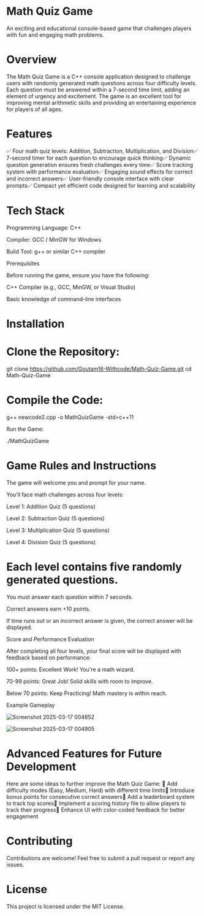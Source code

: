 # Math Quiz Game

An exciting and educational console-based game that challenges players with fun and engaging math problems.

# Overview

The Math Quiz Game is a C++ console application designed to challenge users with randomly generated math questions across four difficulty levels. Each question must be answered within a 7-second time limit, adding an element of urgency and excitement. The game is an excellent tool for improving mental arithmetic skills and providing an entertaining experience for players of all ages.

# Features

✅ Four math quiz levels: Addition, Subtraction, Multiplication, and Division✅ 7-second timer for each question to encourage quick thinking✅ Dynamic question generation ensures fresh challenges every time✅ Score tracking system with performance evaluation✅ Engaging sound effects for correct and incorrect answers✅ User-friendly console interface with clear prompts✅ Compact yet efficient code designed for learning and scalability

# Tech Stack

Programming Language: C++

Compiler: GCC / MinGW for Windows

Build Tool: g++ or similar C++ compiler

Prerequisites

Before running the game, ensure you have the following:

C++ Compiler (e.g., GCC, MinGW, or Visual Studio)

Basic knowledge of command-line interfaces

# Installation

# Clone the Repository:

git clone https://github.com/Goutam16-Withcode/Math-Quiz-Game.git
cd Math-Quiz-Game

# Compile the Code:

g++ newcode2.cpp -o MathQuizGame -std=c++11

Run the Game:

./MathQuizGame

# Game Rules and Instructions

The game will welcome you and prompt for your name.

You'll face math challenges across four levels:

Level 1: Addition Quiz (5 questions)

Level 2: Subtraction Quiz (5 questions)

Level 3: Multiplication Quiz (5 questions)

Level 4: Division Quiz (5 questions)

# Each level contains five randomly generated questions.

You must answer each question within 7 seconds.

Correct answers earn +10 points.

If time runs out or an incorrect answer is given, the correct answer will be displayed.

Score and Performance Evaluation

After completing all four levels, your final score will be displayed with feedback based on performance:

100+ points: Excellent Work! You're a math wizard.

70-99 points: Great Job! Solid skills with room to improve.

Below 70 points: Keep Practicing! Math mastery is within reach.

Example Gameplay

![Screenshot 2025-03-17 004852](https://github.com/user-attachments/assets/34127a44-bec5-491d-8ba8-27e8b234a276)

![Screenshot 2025-03-17 004905](https://github.com/user-attachments/assets/b0567284-705e-4fad-aa23-5f6ff6dd695f)

# Advanced Features for Future Development

Here are some ideas to further improve the Math Quiz Game:
🔹 Add difficulty modes (Easy, Medium, Hard) with different time limits🔹 Introduce bonus points for consecutive correct answers🔹 Add a leaderboard system to track top scores🔹 Implement a scoring history file to allow players to track their progress🔹 Enhance UI with color-coded feedback for better engagement

# Contributing

Contributions are welcome! Feel free to submit a pull request or report any issues.

# License

This project is licensed under the MIT License.
